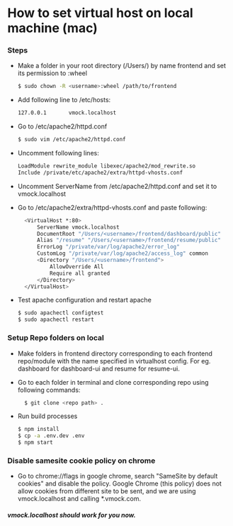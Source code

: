# How to set virtual host on local machine (mac)

### Steps
- Make a folder in your root directory (/Users/<username>) by name frontend and set its permission to <username>:wheel
  ```sh
  $ sudo chown -R <username>:wheel /path/to/frontend
  ```
- Add following line to /etc/hosts: 
    ```sh
    127.0.0.1		vmock.localhost
    ```
- Go to /etc/apache2/httpd.conf
  ```sh
  $ sudo vim /etc/apache2/httpd.conf
  ```
- Uncomment following lines:
  ```sh
  LoadModule rewrite_module libexec/apache2/mod_rewrite.so
  Include /private/etc/apache2/extra/httpd-vhosts.conf
  ```
- Uncomment ServerName from /etc/apache2/httpd.conf and set it to vmock.localhost

- Go to /etc/apache2/extra/httpd-vhosts.conf and paste following:
  ```sh
    <VirtualHost *:80>
        ServerName vmock.localhost
        DocumentRoot "/Users/<username>/frontend/dashboard/public"
        Alias "/resume" "/Users/<username>/frontend/resume/public"
        ErrorLog "/private/var/log/apache2/error_log"
        CustomLog "/private/var/log/apache2/access_log" common
        <Directory "/Users/<username>/frontend">
            AllowOverride All
            Require all granted
        </Directory>
    </VirtualHost>
  ```
- Test apache configuration and restart apache
  ```sh
  $ sudo apachectl configtest
  $ sudo apachectl restart
  ```
### Setup Repo folders on local
- Make folders in frontend directory corresponding to each frontend repo/module with the name specified in virtualhost config. For eg. dashboard for dashboard-ui and resume for resume-ui.
    

- Go to each folder in terminal and clone corresponding repo using following commands:
  ```sh
    $ git clone <repo path> .
  ```
- Run build processes
  ```sh
  $ npm install
  $ cp -a .env.dev .env
  $ npm start
  ```
### Disable samesite cookie policy on chrome
- Go to chrome://flags in google chrome, search "SameSite by default cookies" and disable the policy. Google Chrome (this policy) does not allow cookies from different site to be sent, and we are using vmock.localhost and calling \*.vmock.com.

##### vmock.localhost should work for you now.
